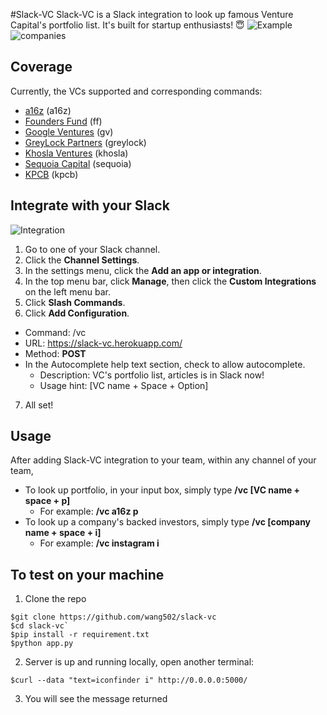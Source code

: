 #Slack-VC
Slack-VC is a Slack integration to look up famous Venture Capital's portfolio list. It's built for startup enthusiasts! 😇
![Example](http://g.recordit.co/F1OKTHKVfu.gif)
![companies](http://g.recordit.co/QJ0fFfVxpm.gif)

## Coverage
Currently, the VCs supported and corresponding commands:

- [a16z](http://a16z.com/) (a16z)
- [Founders Fund](http://foundersfund.com/) (ff)
- [Google Ventures](http://www.gv.com/) (gv)
- [GreyLock Partners](http://www.greylock.com/) (greylock)
- [Khosla Ventures](http://www.khoslaventures.com/) (khosla)
- [Sequoia Capital](https://www.sequoiacap.com/) (sequoia)
- [KPCB](http://www.kpcb.com/) (kpcb)

## Integrate with your Slack

![Integration](http://g.recordit.co/JKXbspnUcc.gif)
1. Go to one of your Slack channel.
2. Click the **Channel Settings**.
3. In the settings menu, click the **Add an app or integration**.
4. In the top menu bar, click **Manage**, then click the **Custom Integrations** on the left menu bar.
5. Click **Slash Commands**.
6. Click **Add Configuration**.
  - Command: /vc
  - URL: https://slack-vc.herokuapp.com/
  - Method: **POST**
  - In the Autocomplete help text section, check to allow autocomplete.
    - Description: VC's portfolio list, articles is in Slack now!
    - Usage hint: [VC name +  Space + Option]
7. All set!

## Usage
After adding Slack-VC integration to your team, within any channel of your team,
- To look up portfolio, in your input box, simply type **/vc [VC name + space + p]**
  - For example: **/vc a16z p**
- To look up a company's backed investors, simply type **/vc [company name + space + i]**
  - For example: **/vc instagram i**

## To test on your machine
1. Clone the repo
```
$git clone https://github.com/wang502/slack-vc
$cd slack-vc`
$pip install -r requirement.txt
$python app.py
```
2. Server is up and running locally, open another terminal:
```
$curl --data "text=iconfinder i" http://0.0.0.0:5000/
```
3. You will see the message returned
